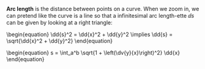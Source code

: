 **Arc length** is the distance between points on a curve. When we zoom in, we can pretend like the curve is a line so that a infinitesimal arc length-ette $\dd{s}$ can be given by looking at a right triangle:

\begin{equation}
\dd{s}^2 = \dd{x}^2 + \dd{y}^2 \implies \dd{s} = \sqrt{\dd{x}^2 + \dd{y}^2}
\end{equation}

\begin{equation}
s = \int_a^b \sqrt{1 + \left(\dv{y}{x}\right)^2} \dd{x}
\end{equation}